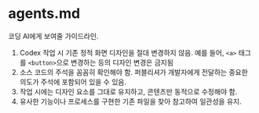 # agents.md

코딩 AI에게 보여줄 가이드라인.

1. Codex 작업 시 기존 정적 화면 디자인을 절대 변경하지 않음. 예를 들어, `<a>` 태그를 `<button>`으로 변경하는 등의 디자인 변경은 금지됨
2. 소스 코드의 주석을 꼼꼼히 확인해야 함. 퍼블리셔가 개발자에게 전달하는 중요한 의도가 주석에 포함되어 있을 수 있음.
3. 작업 시에는 디자인 요소를 그대로 유지하고, 콘텐츠만 동적으로 수정해야 함.
4. 유사한 기능이나 프로세스를 구현한 기존 파일을 찾아 참고하여 일관성을 유지.
